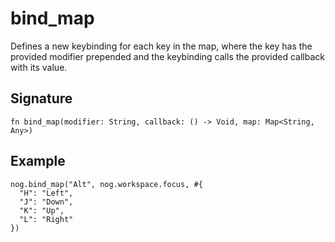 # bind_map

Defines a new keybinding for each key in the map, where the key has the provided modifier prepended and the keybinding calls the provided callback with its value.

## Signature

```nogscript
fn bind_map(modifier: String, callback: () -> Void, map: Map<String, Any>)
```

## Example

```nogscript
nog.bind_map("Alt", nog.workspace.focus, #{
  "H": "Left",
  "J": "Down",
  "K": "Up",
  "L": "Right"
})
```
